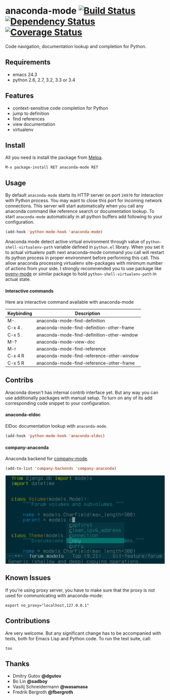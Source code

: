 # anaconda-mode [![Build Status](https://travis-ci.org/proofit404/anaconda-mode.png?branch=master)](https://travis-ci.org/proofit404/anaconda-mode) [![Dependency Status](https://gemnasium.com/proofit404/anaconda-mode.png)](https://gemnasium.com/proofit404/anaconda-mode) [![Coverage Status](https://coveralls.io/repos/proofit404/anaconda-mode/badge.png)](https://coveralls.io/r/proofit404/anaconda-mode)

Code navigation, documentation lookup and completion for Python.

## Requirements

* emacs 24.3
* python 2.6, 2.7, 3.2, 3.3 or 3.4

## Features

* context-sensitive code completion for Python
* jump to definition
* find references
* view documentation
* virtualenv

## Install

All you need is install the package from [Melpa](http://melpa.milkbox.net/).

    M-x package-install RET anaconda-mode RET

## Usage

By default `anaconda-mode` starts its HTTP server on port `24970` for
interaction with Python process.  You may want to close this port for
incoming network connections.  This server will start automatically
when you call any anaconda command like reference search or
documentation lookup.  To start `anaconda-mode` automatically in all
python buffers add following to your configuration.

```lisp
(add-hook 'python-mode-hook 'anaconda-mode)
```

Anaconda mode detect active virtual environment through value of
`python-shell-virtualenv-path` variable defined in `python.el`
library.  When you set it to actual virtualenv path next anaconda-mode
command you call will restart its python process in proper environment
before performing this call.  This allow anaconda processing
virtualenv site-packages with minimum number of actions from your
side.  I strongly recommended you to use package like
[pyenv-mode](https://github.com/proofit404/pyenv-mode) or similar
package to hold `python-shell-virtualenv-path` in actual state.

#### Interactive commands

Here ara interactive command available with anaconda-mode

Keybinding  | Description
------------|--------------------------------------------
M-.         | anaconda-mode-find-definition
C-x 4 .     | anaconda-mode-find-definition-other-frame
C-x 5 .     | anaconda-mode-find-definition-other-window
M-?         | anaconda-mode-view-doc
M-r         | anaconda-mode-find-reference
C-x 4 R     | anaconda-mode-find-reference-other-window
C-x 5 R     | anaconda-mode-find-reference-other-frame

## Contribs

Anaconda doesn't has internal contrib interface yet.  But any way you
can use additionally packages with manual setup.  To turn on any of
its add corresponding code snippet to your configuration.

#### anaconda-eldoc

ElDoc documentation lookup with `anaconda-mode`.

```lisp
(add-hook 'python-mode-hook 'anaconda-eldoc)
```

#### company-anaconda

Anaconda backend for [company-mode](http://company-mode.github.io).

```lisp
(add-to-list 'company-backends 'company-anaconda)
```

![screenshot1](screenshots/snapshot1.png)

## Known Issues

If you're using proxy server, you have to make sure that the proxy is
not used for communicating with anaconda-mode:

```shell
export no_proxy="localhost,127.0.0.1"
```

## Contributions

Are very welcome.  But any significant change has to be accompanied
with tests, both for Emacs Lisp and Python code.  To run the test
suite, call:

    tox

## Thanks

* Dmitry Gutov **@dgutov**
* Bo Lin **@sadboy**
* Vasilij Schneidermann **@wasamasa**
* Fredrik Bergroth **@fbergroth**
